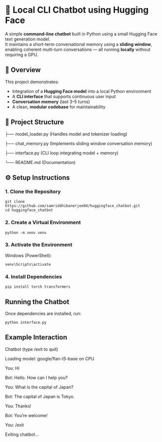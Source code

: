 # 🧠 Local CLI Chatbot using Hugging Face

A simple **command-line chatbot** built in Python using a small Hugging Face text generation model.  
It maintains a short-term conversational memory using a **sliding window**, enabling coherent multi-turn conversations — all running **locally** without requiring a GPU.


## 🚀 Overview

This project demonstrates:
- Integration of a **Hugging Face model** into a local Python environment
- A **CLI interface** that supports continuous user input
- **Conversation memory** (last 3–5 turns)
- A clean, **modular codebase** for maintainability


## 🧩 Project Structure

├── model_loader.py (Handles model and tokenizer loading)

├── chat_memory.py (Implements sliding window conversation memory)

├── interface.py (CLI loop integrating model + memory)

└── README.md (Documentation)



## ⚙️ Setup Instructions

### 1. Clone the Repository
```
git clone https://github.com/samriddhibanerjee04/huggingface_chatbot.git
cd huggingface_chatbot
```

### 2. Create a Virtual Environment
```
python -m venv venv
```

### 3. Activate the Environment
Windows (PowerShell):
```
venv\Scripts\activate
```

### 4. Install Dependencies
```
pip install torch transformers
```

## Running the Chatbot
Once dependencies are installed, run:

```
python interface.py
```

## Example Interaction
Chatbot (type /exit to quit)

Loading model: google/flan-t5-base on CPU



You: Hi

Bot: Hello. How can I help you?

You: What is the capital of Japan?

Bot: The capital of Japan is Tokyo.

You: Thanks!

Bot: You’re welcome!

You: /exit

Exiting chatbot...
